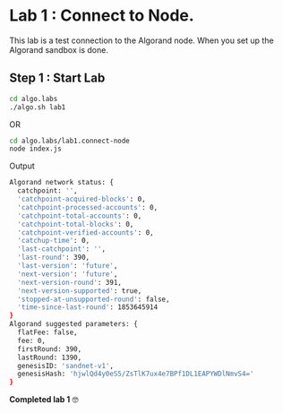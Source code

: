 # Lab 1 : Connect to Node.

This lab is a test connection to the Algorand node. When you set up the Algorand sandbox is done.

## Step 1 : Start Lab

```sh
cd algo.labs
./algo.sh lab1
```

OR

```sh
cd algo.labs/lab1.connect-node
node index.js
```

Output

```sh
Algorand network status: {
  catchpoint: '',
  'catchpoint-acquired-blocks': 0,
  'catchpoint-processed-accounts': 0,
  'catchpoint-total-accounts': 0,
  'catchpoint-total-blocks': 0,
  'catchpoint-verified-accounts': 0,
  'catchup-time': 0,
  'last-catchpoint': '',
  'last-round': 390,
  'last-version': 'future',
  'next-version': 'future',
  'next-version-round': 391,
  'next-version-supported': true,
  'stopped-at-unsupported-round': false,
  'time-since-last-round': 1853645914
}
Algorand suggested parameters: {
  flatFee: false,
  fee: 0,
  firstRound: 390,
  lastRound: 1390,
  genesisID: 'sandnet-v1',
  genesisHash: 'hjwlQd4y0eS5/ZsTlK7ux4e7BPf1DL1EAPYWDlNmvS4='
}
```

**Completed lab 1** :nerd_face:
